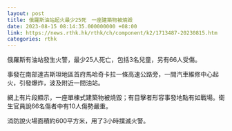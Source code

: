 ```yaml
---
layout: post
title: 俄羅斯油站起火最少25死　一座建築物被燒毀
date: 2023-08-15 08:14:35.000000000 +08:00
link: https://news.rthk.hk/rthk/ch/component/k2/1713487-20230815.htm
categories: rthk
---
```


俄羅斯有油站發生火警，最少25人死亡，包括3名兒童，另有66人受傷。

事發在南部達吉斯坦地區首府馬哈奇卡拉一條高速公路旁，一間汽車維修中心起火，引發爆炸，波及附近一間油站。

網上有片段顯示，一座單棟式建築物被燒毀；有目擊者形容事發地點有如戰場。衛生官員說66名傷者中有10人傷勢嚴重。

消防說火場面積約600平方米，用了3小時撲滅火警。
